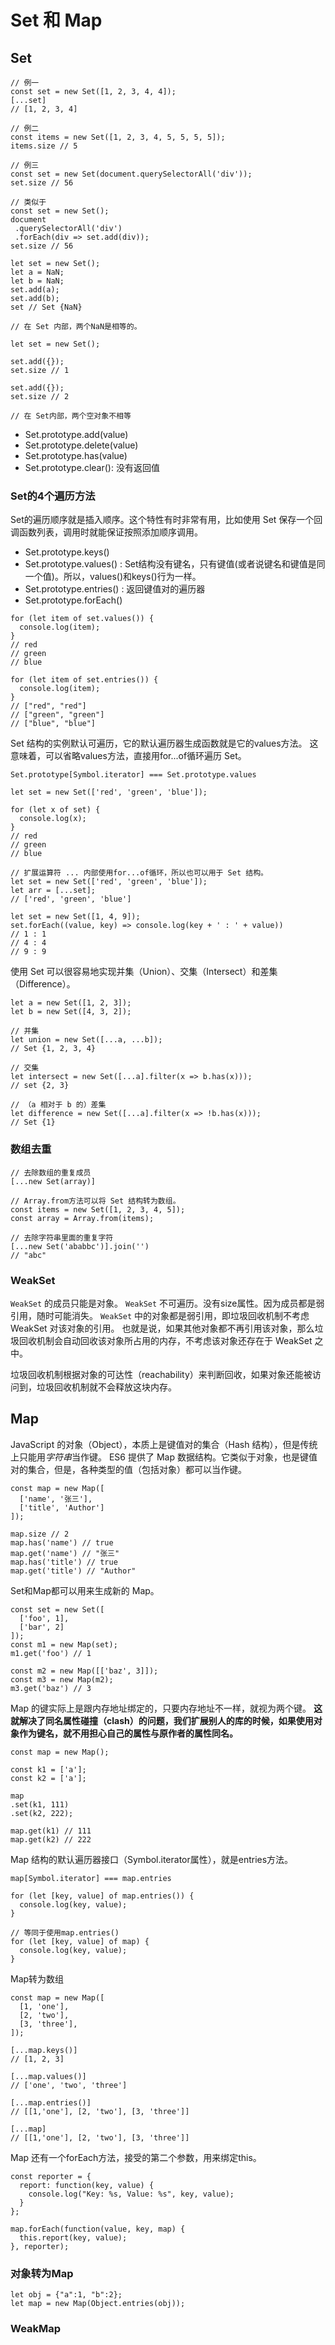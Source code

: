 
# Set 和 Map

##  Set
```
// 例一
const set = new Set([1, 2, 3, 4, 4]);
[...set]
// [1, 2, 3, 4]

// 例二
const items = new Set([1, 2, 3, 4, 5, 5, 5, 5]);
items.size // 5

// 例三
const set = new Set(document.querySelectorAll('div'));
set.size // 56

// 类似于
const set = new Set();
document
 .querySelectorAll('div')
 .forEach(div => set.add(div));
set.size // 56
```

```
let set = new Set();
let a = NaN;
let b = NaN;
set.add(a);
set.add(b);
set // Set {NaN}

// 在 Set 内部，两个NaN是相等的。
```

```
let set = new Set();

set.add({});
set.size // 1

set.add({});
set.size // 2

// 在 Set内部，两个空对象不相等
```

* Set.prototype.add(value)
* Set.prototype.delete(value)
* Set.prototype.has(value)
* Set.prototype.clear(): 没有返回值

###  Set的4个遍历方法
Set的遍历顺序就是插入顺序。这个特性有时非常有用，比如使用 Set 保存一个回调函数列表，调用时就能保证按照添加顺序调用。
* Set.prototype.keys()
* Set.prototype.values() : Set结构没有键名，只有键值(或者说键名和键值是同一个值)。所以，values()和keys()行为一样。
* Set.prototype.entries() : 返回键值对的遍历器
* Set.prototype.forEach()

```
for (let item of set.values()) {
  console.log(item);
}
// red
// green
// blue

for (let item of set.entries()) {
  console.log(item);
}
// ["red", "red"]
// ["green", "green"]
// ["blue", "blue"]
```

Set 结构的实例默认可遍历，它的默认遍历器生成函数就是它的values方法。
这意味着，可以省略values方法，直接用for...of循环遍历 Set。
```
Set.prototype[Symbol.iterator] === Set.prototype.values

let set = new Set(['red', 'green', 'blue']);

for (let x of set) {
  console.log(x);
}
// red
// green
// blue

// 扩展运算符 ... 内部使用for...of循环，所以也可以用于 Set 结构。
let set = new Set(['red', 'green', 'blue']);
let arr = [...set];
// ['red', 'green', 'blue']
```

```
let set = new Set([1, 4, 9]);
set.forEach((value, key) => console.log(key + ' : ' + value))
// 1 : 1
// 4 : 4
// 9 : 9
```


使用 Set 可以很容易地实现并集（Union）、交集（Intersect）和差集（Difference）。
```
let a = new Set([1, 2, 3]);
let b = new Set([4, 3, 2]);

// 并集
let union = new Set([...a, ...b]);
// Set {1, 2, 3, 4}

// 交集
let intersect = new Set([...a].filter(x => b.has(x)));
// set {2, 3}

// （a 相对于 b 的）差集
let difference = new Set([...a].filter(x => !b.has(x)));
// Set {1}
```


###  数组去重
```
// 去除数组的重复成员
[...new Set(array)]

// Array.from方法可以将 Set 结构转为数组。
const items = new Set([1, 2, 3, 4, 5]);
const array = Array.from(items);

// 去除字符串里面的重复字符
[...new Set('ababbc')].join('')
// "abc"
```

### WeakSet
`WeakSet` 的成员只能是对象。
`WeakSet` 不可遍历。没有size属性。因为成员都是弱引用，随时可能消失。
`WeakSet` 中的对象都是弱引用，即垃圾回收机制不考虑 WeakSet 对该对象的引用。
也就是说，如果其他对象都不再引用该对象，那么垃圾回收机制会自动回收该对象所占用的内存，不考虑该对象还存在于 WeakSet 之中。

垃圾回收机制根据对象的可达性（reachability）来判断回收，如果对象还能被访问到，垃圾回收机制就不会释放这块内存。


##  Map
JavaScript 的对象（Object），本质上是键值对的集合（Hash 结构），但是传统上只能用*字符串*当作键。
ES6 提供了 Map 数据结构。它类似于对象，也是键值对的集合，但是，各种类型的值（包括对象）都可以当作键。

```
const map = new Map([
  ['name', '张三'],
  ['title', 'Author']
]);

map.size // 2
map.has('name') // true
map.get('name') // "张三"
map.has('title') // true
map.get('title') // "Author"
```

Set和Map都可以用来生成新的 Map。
```
const set = new Set([
  ['foo', 1],
  ['bar', 2]
]);
const m1 = new Map(set);
m1.get('foo') // 1

const m2 = new Map([['baz', 3]]);
const m3 = new Map(m2);
m3.get('baz') // 3
```


Map 的键实际上是跟内存地址绑定的，只要内存地址不一样，就视为两个键。
**这就解决了同名属性碰撞（clash）的问题，我们扩展别人的库的时候，如果使用对象作为键名，就不用担心自己的属性与原作者的属性同名。**
```
const map = new Map();

const k1 = ['a'];
const k2 = ['a'];

map
.set(k1, 111)
.set(k2, 222);

map.get(k1) // 111
map.get(k2) // 222
```

Map 结构的默认遍历器接口（Symbol.iterator属性），就是entries方法。
```
map[Symbol.iterator] === map.entries

for (let [key, value] of map.entries()) {
  console.log(key, value);
}

// 等同于使用map.entries()
for (let [key, value] of map) {
  console.log(key, value);
}
```

Map转为数组
```
const map = new Map([
  [1, 'one'],
  [2, 'two'],
  [3, 'three'],
]);

[...map.keys()]
// [1, 2, 3]

[...map.values()]
// ['one', 'two', 'three']

[...map.entries()]
// [[1,'one'], [2, 'two'], [3, 'three']]

[...map]
// [[1,'one'], [2, 'two'], [3, 'three']]
```

Map 还有一个forEach方法，接受的第二个参数，用来绑定this。
```
const reporter = {
  report: function(key, value) {
    console.log("Key: %s, Value: %s", key, value);
  }
};

map.forEach(function(value, key, map) {
  this.report(key, value);
}, reporter);
```

### 对象转为Map

```
let obj = {"a":1, "b":2};
let map = new Map(Object.entries(obj));
```

### WeakMap

